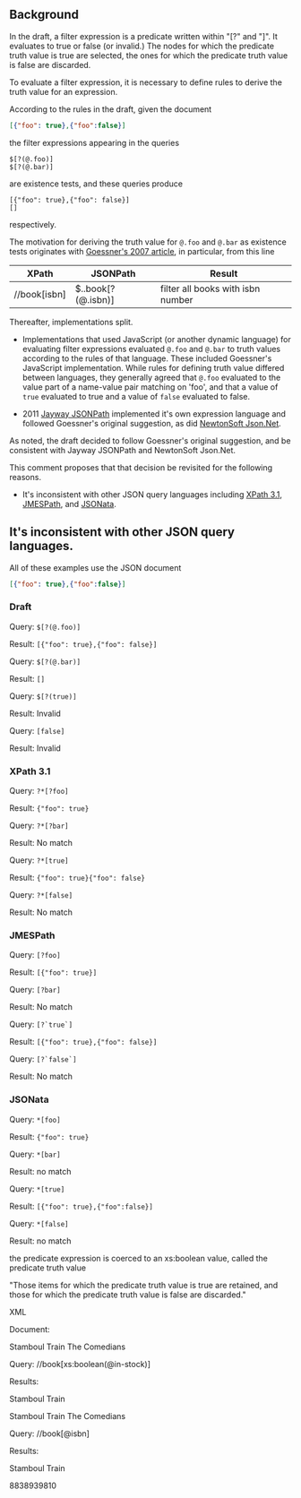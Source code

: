 ## Background

In the draft, a filter expression is a predicate written within "[?" and "]". 
It evaluates to true or false (or invalid.) The nodes for which the predicate 
truth value is true are selected, the ones for which the predicate truth value 
is false are discarded.

To evaluate a filter expression, it is necessary to define rules to derive the truth value for an expression.  

According to the rules in the draft, given the document

```json
[{"foo": true},{"foo":false}]
```

the filter expressions appearing in the queries
 
```
$[?(@.foo)]
$[?(@.bar)]
``` 

are existence tests, and these queries produce

```
[{"foo": true},{"foo": false}]
[]
```

respectively.


The motivation for deriving the truth value for `@.foo` and `@.bar` as existence tests 
originates with [Goessner's 2007 article](https://goessner.net/articles/JsonPath/),
in particular, from this line

XPath           |JSONPath               |Result
----------------|-----------------------|--------------------------------
//book[isbn]    |$..book[?(@.isbn)]     |filter all books with isbn number

Thereafter, implementations split. 

- Implementations that used JavaScript (or another dynamic language) for 
evaluating filter expressions evaluated `@.foo` and `@.bar` to truth values 
according to the rules of that language. These included Goessner's 
JavaScript implementation. While rules for defining truth value differed
between languages, they generally agreed that `@.foo` evaluated to 
the value part of a name-value pair matching on 'foo', 
and that a value of `true` evaluated to true and a value of 
`false` evaluated to false.    

- 2011 [Jayway JSONPath](https://github.com/json-path/JsonPath) implemented it's own expression language and followed
Goessner's original suggestion, as did [NewtonSoft Json.Net](https://www.newtonsoft.com/json/help/html/QueryJsonSelectToken.htm).  

As noted, the draft decided to follow Goessner's original suggestion, and be consistent with
Jayway JSONPath and NewtonSoft Json.Net. 

This comment proposes that that decision be revisited for the following reasons.

- It's inconsistent with other JSON query languages including [XPath 3.1](https://www.w3.org/TR/xpath-31/), 
[JMESPath](https://jmespath.org/specification.html), and [JSONata](https://jsonata.org/).


## It's inconsistent with other JSON query languages.

All of these examples use the JSON document

```json
[{"foo": true},{"foo":false}]
```

### Draft

Query: `$[?(@.foo)]`

Result: `[{"foo": true},{"foo": false}]`

Query: `$[?(@.bar)]`

Result: `[]`

Query: `$[?(true)]`

Result: Invalid

Query: `[false]`

Result: Invalid

### XPath 3.1

Query: `?*[?foo]`

Result: `{"foo": true}`

Query: `?*[?bar]`

Result: No match

Query: `?*[true]`

Result: `{"foo": true}{"foo": false}`

Query: `?*[false]`

Result: No match

### JMESPath

Query: `[?foo]`

Result: `[{"foo": true}]`

Query: `[?bar]`

Result: No match

Query: ``[?`true`]``

Result: `[{"foo": true},{"foo": false}]`

Query: ``[?`false`]``

Result: No match

### JSONata

Query: `*[foo]`

Result: `{"foo": true}`

Query: `*[bar]`

Result: no match

Query: `*[true]`

Result: `[{"foo": true},{"foo":false}]`

Query: `*[false]`

Result: no match

the predicate expression is coerced to an xs:boolean value, called the predicate truth value

 "Those items for which the predicate truth value is true are retained, and those for which the predicate truth value is false are discarded."

XML

Document: 

<books>
  <book in-stock="true">Stamboul Train</book>
  <book in-stock="false">The Comedians</book>
</books>  

Query: //book[xs:boolean(@in-stock)]

Results:

<book in-stock="true">Stamboul Train</book>


<books>
  <book isbn="8838939810">Stamboul Train</book>
  <book isbn="">The Comedians</book>
</books>  

Query: //book[@isbn]

Results:

<book in-stock="true">Stamboul Train</book>

<books>
  <book><isbn>8838939810</isbn><title>Stamboul Train</title></book>
  <book><isbn></isbn><title>The Comedians<.title></book>
</books>  

//book[isbn/text()]

<book><isbn>8838939810</isbn><title>Stamboul Train</title></book>
